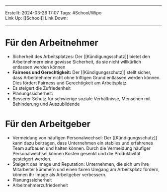 
--- 
Erstellt: 2024-03-26    17:07 
Tags: #School/Wipo  
Link Up: [[School]]
Link Down:

--- 

# Für den Arbeitnehmer
- Sicherheit des Arbeitsplatzes:
	Der [[Kündigungsschutz]] bietet den Arbeitnehmern eine gewisse Sicherheit, da sie nicht willkürlich entlassen werden können
- **Fairness und Gerechtigkeit:** Der [[Kündigungsschutz]] stellt sicher, dass Arbeitnehmer nicht ohne triftigen Grund entlassen werden können. Dies fördert Fairness und Gerechtigkeit am Arbeitsplatz.
- Es steigert die Zufriedenheit
- Planungssicherheit:
- Besserer Schutz für schwierige soziale Verhältnisse, Menschen mit Behinderung und Auszubildende
	



# Für den Arbeitgeber
- Vermeidung von häufigen Personalwechsel:
	Der [[Kündigungsschutz]] kann dazu beitragen, dass Unternehmen ein stabiles und erfahrenes Team aufbauen und halten können. Durch die Vermeidung häufiger Personalwechsel können Kosten gesenkt und die Produktivität gesteigert werden.
- Steigert das Image und Reputation:
	Unternehmen, die sich um ihre Mitarbeiter kümmern und einen fairen Umgang am Arbeitsplatz fördern, können ihr Image als Arbeitgeber verbessern.
- Planungssicherheit
- Arbeitnehmerzufriedenheit